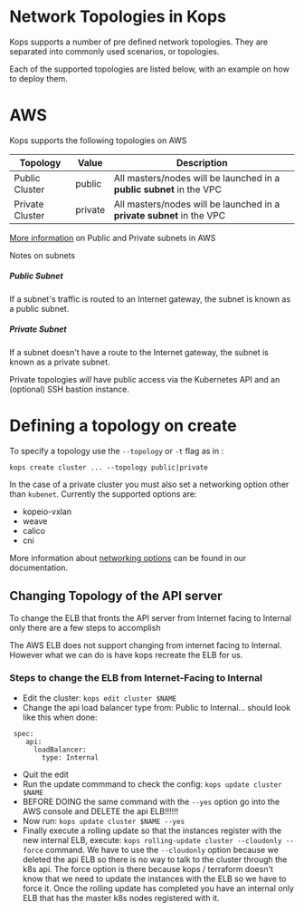 # Network Topologies in Kops

Kops supports a number of pre defined network topologies. They are separated into commonly used scenarios, or topologies.

Each of the supported topologies are listed below, with an example on how to deploy them.

# AWS

Kops supports the following topologies on AWS

|      Topology     |   Value    | Description                                                                                                 |
| ----------------- |----------- | ----------------------------------------------------------------------------------------------------------- |
|   Public Cluster  |   public   | All masters/nodes will be launched in a **public subnet** in the VPC                                        |
|   Private Cluster |   private  | All masters/nodes will be launched in a **private subnet** in the VPC                                       |


[More information](http://docs.aws.amazon.com/AmazonVPC/latest/UserGuide/VPC_Subnets.html) on Public and Private subnets in AWS

Notes on subnets

##### Public Subnet
If a subnet's traffic is routed to an Internet gateway, the subnet is known as a public subnet.

##### Private Subnet
If a subnet doesn't have a route to the Internet gateway, the subnet is known as a private subnet.

Private topologies *will* have public access via the Kubernetes API and an (optional) SSH bastion instance.

# Defining a topology on create

To specify a topology use the `--topology` or `-t` flag as in :

```
kops create cluster ... --topology public|private
```

In the case of a private cluster you must also set a networking option other
than `kubenet`.  Currently the supported options are:

- kopeio-vxlan
- weave
- calico
- cni

More information about [networking options](networking.md) can be found in our documentation.

## Changing Topology of the API server
To change the ELB that fronts the API server from Internet facing to Internal only there are a few steps to accomplish

The AWS ELB does not support changing from internet facing to Internal.  However what we can do is have kops recreate the ELB for us.

### Steps to change the ELB from Internet-Facing to Internal
- Edit the cluster: `kops edit cluster $NAME`
- Change the api load balancer type from: Public to Internal... should look like this when done:
```
 spec:
    api:
      loadBalancer:
        type: Internal
```
 - Quit the edit
 - Run the update commmand to check the config: `kops update cluster $NAME`
 - BEFORE DOING the same command with the `--yes` option go into the AWS console and DELETE the api ELB!!!!!!
 - Now run: `kops update cluster $NAME --yes`
 - Finally execute a rolling update so that the instances register with the new internal ELB,  execute: `kops rolling-update cluster --cloudonly --force` command.  We have to use the  `--cloudonly` option because we deleted the api ELB so there is no way to talk to the cluster through the k8s api.  The force option is there because kops / terraform doesn't know that we need to update the instances with the ELB so we have to force it.
 Once the rolling update has completed you have an internal only ELB that has the master k8s nodes registered with it.

